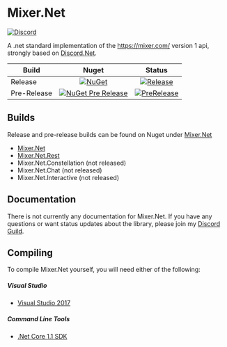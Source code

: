 # Mixer.Net
[![Discord](https://discordapp.com/api/guilds/158057120493862912/widget.png)](https://discord.gg/B4BwQ8r)

A .net standard implementation of the https://mixer.com/ version 1 api, strongly based on [Discord.Net](https://github.com/RogueException/Discord.Net).

| Build       | Nuget  | Status  |
| ----------- |:------:|:-------:|
| Release     | [![NuGet](https://img.shields.io/nuget/v/Mixer.Net.svg)](https://github.com/Aux/Mixer.Net/) | [![Release](https://travis-ci.org/Aux/Mixer.Net.svg?branch=master)](https://travis-ci.org/Aux/Mixer.Net) |
| Pre-Release | [![NuGet Pre Release](https://img.shields.io/nuget/vpre/Mixer.Net.svg)](https://github.com/Aux/Mixer.Net/) | [![PreRelease](https://travis-ci.org/Aux/Mixer.Net.svg?branch=dev)](https://travis-ci.org/Aux/Mixer.Net) |

## Builds
Release and pre-release builds can be found on Nuget under [Mixer.Net]()

- [Mixer.Net](https://www.nuget.org/packages/Mixer.Net/)
- [Mixer.Net.Rest](https://www.nuget.org/packages/Mixer.Net.Rest/)
- Mixer.Net.Constellation (not released)
- Mixer.Net.Chat (not released)
- Mixer.Net.Interactive (not released)

## Documentation
There is not currently any documentation for Mixer.Net. If you have any questions or want status updates about the library, please join my [Discord Guild](https://discord.gg/B4BwQ8r).

## Compiling
To compile Mixer.Net yourself, you will need either of the following:

##### Visual Studio
- [Visual Studio 2017](https://www.microsoft.com/net/core#windowsvs2017)

##### Command Line Tools
- [.Net Core 1.1 SDK](https://www.microsoft.com/net/download/core)
